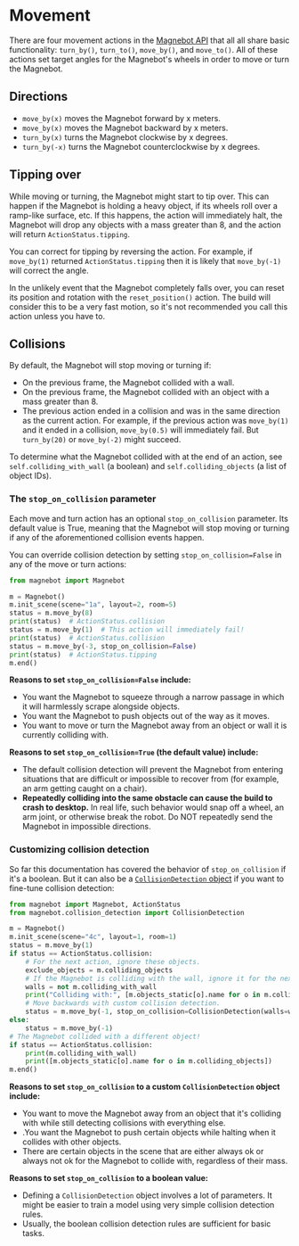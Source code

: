 # Movement

There are four movement actions in the [Magnebot API](../api/magnebot_controller,md) that all all share basic functionality: `turn_by()`, `turn_to()`, `move_by()`, and `move_to()`. All of these actions set target angles for the Magnebot's wheels in order to move or turn the Magnebot.

## Directions

- `move_by(x)` moves the Magnebot forward by x meters.
- `move_by(x)` moves the Magnebot backward by x meters.
- `turn_by(x)` turns the Magnebot clockwise by x degrees.
- `turn_by(-x)` turns the Magnebot counterclockwise by x degrees.

## Tipping over

While moving or turning, the Magnebot might start to tip over. This can happen if the Magnebot is holding a heavy object, if its wheels roll over a ramp-like surface, etc. If this happens, the action will immediately halt, the Magnebot will drop any objects with a mass greater than 8, and the action will return `ActionStatus.tipping`. 

You can correct for tipping by reversing the action. For example, if `move_by(1)` returned `ActionStatus.tipping` then it is likely that `move_by(-1)` will correct the angle. 

In the unlikely event that the Magnebot completely falls over, you can reset its position and rotation with the `reset_position()` action. The build will consider this to be a very fast motion, so it's not recommended you call this action unless you have to.

## Collisions

By default, the Magnebot will stop moving or turning if:

- On the previous frame, the Magnebot collided with a wall.
- On the previous frame, the Magnebot collided with an object with a mass greater than 8.
- The previous action ended in a collision and was in the same direction as the current action. For example, if the previous action was `move_by(1)` and it ended in a collision, `move_by(0.5)` will immediately fail. But `turn_by(20)` or `move_by(-2)` might succeed.

To determine what the Magnebot collided with at the end of an action, see `self.colliding_with_wall` (a boolean) and `self.colliding_objects` (a list of object IDs).

### The `stop_on_collision` parameter

Each move and  turn action has an optional `stop_on_collision` parameter. Its default value is True, meaning that the Magnebot will stop moving or turning if any of the aforementioned collision events happen.

You can override collision detection by setting `stop_on_collision=False` in any of the move or turn actions:

```python
from magnebot import Magnebot

m = Magnebot()
m.init_scene(scene="1a", layout=2, room=5)
status = m.move_by(8)
print(status)  # ActionStatus.collision
status = m.move_by(1)  # This action will immediately fail!
print(status)  # ActionStatus.collision
status = m.move_by(-3, stop_on_collision=False)
print(status)  # ActionStatus.tipping
m.end()
```

**Reasons to set `stop_on_collision=False` include:**

- You want the Magnebot to squeeze through a narrow passage in which it will harmlessly scrape alongside objects.
- You want the Magnebot to push objects out of the way as it moves.
- You want to move or turn the Magnebot away from an object or wall it is currently colliding with.

**Reasons to set `stop_on_collision=True` (the default value) include:**

- The default collision detection will prevent the Magnebot from entering situations that are difficult or impossible to recover from (for example, an arm getting caught on a chair).
- **Repeatedly colliding into the same obstacle can cause the build to crash to desktop.** In real life, such behavior would snap off a wheel, an arm joint, or otherwise break the robot. Do NOT repeatedly send the Magnebot in impossible directions.

### Customizing collision detection

So far this documentation has covered the behavior of `stop_on_collision` if it's a boolean. But it can also be a [`CollisionDetection` object](../api/collision_detection.md) if you want to fine-tune collision detection:

```python
from magnebot import Magnebot, ActionStatus
from magnebot.collision_detection import CollisionDetection

m = Magnebot()
m.init_scene(scene="4c", layout=1, room=1)
status = m.move_by(1)
if status == ActionStatus.collision:
    # For the next action, ignore these objects.
    exclude_objects = m.colliding_objects
    # If the Magnebot is colliding with the wall, ignore it for the next action.
    walls = not m.colliding_with_wall
    print("Colliding with:", [m.objects_static[o].name for o in m.colliding_objects])
    # Move backwards with custom collision detection.
    status = m.move_by(-1, stop_on_collision=CollisionDetection(walls=walls, exclude_objects=exclude_objects))
else:
    status = m.move_by(-1)
# The Magnebot collided with a different object!
if status == ActionStatus.collision:
    print(m.colliding_with_wall)
    print([m.objects_static[o].name for o in m.colliding_objects])
m.end()
```

**Reasons to set `stop_on_collision` to a custom `CollisionDetection` object include:**

- You want to move the Magnebot away from an object that it's colliding with while still detecting collisions with everything else.
- .You want the Magnebot to push certain objects while halting when it collides with other objects.
- There are certain objects in the scene that are either always ok or always not ok for the Magnebot to collide with, regardless of their mass.

**Reasons to set `stop_on_collision` to a boolean value:**

- Defining a `CollisionDetection` object involves a lot of parameters.  It might be easier to train a model using very simple collision detection rules.
- Usually, the boolean collision detection rules are sufficient for basic tasks.